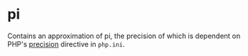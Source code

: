 # pi

Contains an approximation of pi, the precision of which is dependent on PHP's [precision](https://www.php.net/manual/en/ini.core.php#ini.precision) directive in `php.ini`.

